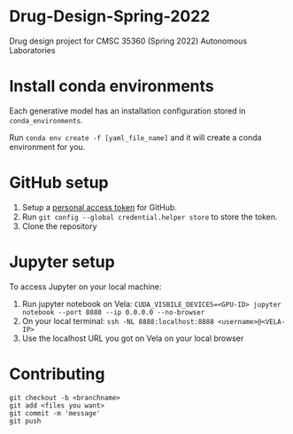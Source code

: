 # Drug-Design-Spring-2022
Drug design project for CMSC 35360 (Spring 2022) Autonomous Laboratories

# Install conda environments

Each generative model has an installation configuration stored in `conda_environments`.

Run `conda env create -f [yaml_file_name]` and it will create a conda environment for you.

# GitHub setup

1. Setup a [personal access token](https://docs.github.com/en/authentication/keeping-your-account-and-data-secure/creating-a-personal-access-token) for GitHub.
2. Run `git config --global credential.helper store` to store the token.
3. Clone the repository

# Jupyter setup
To access Jupyter on your local machine:
1. Run jupyter notebook on Vela: `CUDA_VISBILE_DEVICES=<GPU-ID> jupyter notebook --port 8888 --ip 0.0.0.0 --no-browser`
2. On your local terminal: `ssh -NL 8888:localhost:8888 <username>@<VELA-IP>`
3. Use the localhost URL you got on Vela on your local browser

# Contributing
```
git checkout -b <branchname>
git add <files you want>
git commit -m 'message'
git push
```
